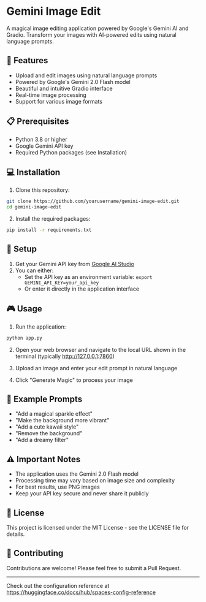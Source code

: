 # Gemini Image Edit

A magical image editing application powered by Google's Gemini AI and Gradio. Transform your images with AI-powered edits using natural language prompts.

## 🚀 Features

- Upload and edit images using natural language prompts
- Powered by Google's Gemini 2.0 Flash model
- Beautiful and intuitive Gradio interface
- Real-time image processing
- Support for various image formats

## 📋 Prerequisites

- Python 3.8 or higher
- Google Gemini API key
- Required Python packages (see Installation)

## 💻 Installation

1. Clone this repository:
```bash
git clone https://github.com/yourusername/gemini-image-edit.git
cd gemini-image-edit
```

2. Install the required packages:
```bash
pip install -r requirements.txt
```

## 🔑 Setup

1. Get your Gemini API key from [Google AI Studio](https://makersuite.google.com/app/apikey)
2. You can either:
   - Set the API key as an environment variable: `export GEMINI_API_KEY=your_api_key`
   - Or enter it directly in the application interface

## 🎮 Usage

1. Run the application:
```bash
python app.py
```

2. Open your web browser and navigate to the local URL shown in the terminal (typically http://127.0.0.1:7860)

3. Upload an image and enter your edit prompt in natural language

4. Click "Generate Magic" to process your image

## 🎨 Example Prompts

- "Add a magical sparkle effect"
- "Make the background more vibrant"
- "Add a cute kawaii style"
- "Remove the background"
- "Add a dreamy filter"

## ⚠️ Important Notes

- The application uses the Gemini 2.0 Flash model
- Processing time may vary based on image size and complexity
- For best results, use PNG images
- Keep your API key secure and never share it publicly

## 📝 License

This project is licensed under the MIT License - see the LICENSE file for details.

## 🤝 Contributing

Contributions are welcome! Please feel free to submit a Pull Request.

---

Check out the configuration reference at https://huggingface.co/docs/hub/spaces-config-reference
